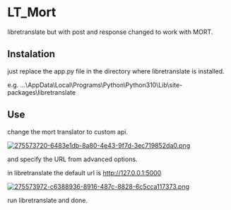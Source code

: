 # LT_Mort
libretranslate but with post and response changed to work with MORT.

## Instalation
just replace the app.py file in the directory where libretranslate is installed.

e.g. ...\AppData\Local\Programs\Python\Python310\Lib\site-packages\libretranslate

## Use
change the mort translator to custom api.

[![275573720-6483e1db-8a80-4e43-9f7d-3ec719852da0.png](https://i.postimg.cc/L6LvqSM9/275573720-6483e1db-8a80-4e43-9f7d-3ec719852da0.png)](https://postimg.cc/Whp0KQ3C)

and specify the URL from advanced options.

in libretranslate the default url is http://127.0.0.1:5000

[![275573972-c6388936-8916-487c-8828-6c5cca117373.png](https://i.postimg.cc/G3Zqh2Vg/275573972-c6388936-8916-487c-8828-6c5cca117373.png)](https://postimg.cc/mhyQmbb7)

run libretranslate and done.
